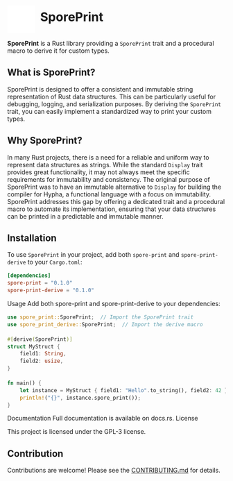 <div style="display: flex; align-items: center;">
  <img src="assets/sporeprint-logo.svg" alt="logo" width="64" height="64" style="margin-right: 12px;margin-top: 32px;">
  <h1>SporePrint</h1>
</div>


**SporePrint** is a Rust library providing a `SporePrint` trait and a procedural macro to derive it for custom types.

## What is SporePrint?

SporePrint is designed to offer a consistent and immutable string representation of Rust data structures. This can be
particularly useful for debugging, logging, and serialization purposes. By deriving the `SporePrint` trait, you can
easily implement a standardized way to print your custom types.

## Why SporePrint?

In many Rust projects, there is a need for a reliable and uniform way to represent data structures as strings. While the
standard `Display` trait provides great functionality, it may not always meet the specific requirements for
immutability and consistency. The original purpose of SporePrint was to have an immutable alternative to `Display` for
building the compiler for Hypha, a functional language with a focus on immutability. SporePrint addresses this gap by
offering a dedicated trait and a procedural macro to automate its implementation, ensuring that your data structures can
be printed in a predictable and immutable manner.

## Installation

To use `SporePrint` in your project, add both `spore-print` and `spore-print-derive` to your `Cargo.toml`:

```toml
[dependencies]
spore-print = "0.1.0"
spore-print-derive = "0.1.0"

```

Usage
Add both spore-print and spore-print-derive to your dependencies:

```rust
use spore_print::SporePrint;  // Import the SporePrint trait
use spore_print_derive::SporePrint;  // Import the derive macro

#[derive(SporePrint)]
struct MyStruct {
    field1: String,
    field2: usize,
}

fn main() {
    let instance = MyStruct { field1: "Hello".to_string(), field2: 42 };
    println!("{}", instance.spore_print());
}

```

Documentation
Full documentation is available on docs.rs.
License

This project is licensed under the GPL-3 license.

## Contribution

Contributions are welcome! Please see the [CONTRIBUTING.md](CONTRIBUTING.md) for details.

